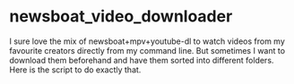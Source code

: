# newsboat_video_downloader
I sure love the mix of newsboat+mpv+youtube-dl to watch videos from my favourite creators directly from my command line. But sometimes I want to download them beforehand and have them sorted into different folders. Here is the script to do exactly that.

